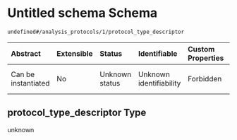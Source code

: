# Untitled schema Schema

```txt
undefined#/analysis_protocols/1/protocol_type_descriptor
```



| Abstract            | Extensible | Status         | Identifiable            | Custom Properties | Additional Properties | Access Restrictions | Defined In                                                                                                |
| :------------------ | :--------- | :------------- | :---------------------- | :---------------- | :-------------------- | :------------------ | :-------------------------------------------------------------------------------------------------------- |
| Can be instantiated | No         | Unknown status | Unknown identifiability | Forbidden         | Allowed               | none                | [analysis-valid-1.json\*](../../../schemas/validation_tests/analysis-valid-1.json "open original schema") |

## protocol\_type\_descriptor Type

unknown
